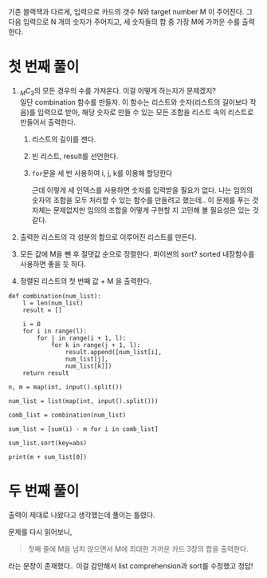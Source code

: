 기존 블랙잭과 다르게, 입력으로 카드의 갯수 N와 target number M 이 주어진다. 그 다음 입력으로 N 개의 숫자가 주어지고, 세 숫자들의 합 중 가장 M에 가까운 수를 출력한다.

# 첫 번째 풀이
1. $_MC_3$의 모든 경우의 수를 가져온다. 이걸 어떻게 하는지가 문제겠지?  
일단 combination 함수를 만들자. 이 함수는 리스트와 숫자(리스트의 길이보다 작음)를 입력으로 받아, 해당 숫자로 만들 수 있는 모든 조합을 리스트 속의 리스트로 만들어서 출력한다.  

    1. 리스트의 길이를 잰다.
    2. 빈 리스트, result를 선언한다.
    3. `for`문을 세 번 사용하여 i, j, k를 이용해 할당한다 

        근데 이렇게 세 인덱스를 사용하면 숫자를 입력받을 필요가 없다. 나는 임의의 숫자의 조합을 모두 처리할 수 있는 함수를 만들려고 했는데.. 이 문제를 푸는 것 자체는 문제없지만 임의의 조합을 어떻게 구현할 지 고민해 볼 필요성은 있는 것 같다.
2. 출력한 리스트의 각 성분의 합으로 이루어진 리스트를 만든다.
3. 모든 값에 M을 뺀 후 절댓값 순으로 정렬한다. 파이썬의 sort? sorted 내장함수를 사용하면 좋을 듯 하다.
4. 정렬된 리스트의 첫 번째 값 + M 을 출력한다.
```
def combination(num_list):
    l = len(num_list)
    result = []

    i = 0
    for i in range(l):
        for j in range(i + 1, l):
            for k in range(j + 1, l):
                result.append([num_list[i],
                num_list[j],
                num_list[k]])
    return result

n, m = map(int, input().split())

num_list = list(map(int, input().split()))

comb_list = combination(num_list)

sum_list = [sum(i) - m for i in comb_list]

sum_list.sort(key=abs)

print(m + sum_list[0])
```
# 두 번째 풀이

출력이 제대로 나왔다고 생각했는데 풀이는 틀렸다.

문제를 다시 읽어보니, 
>첫째 줄에 M을 넘지 않으면서 M에 최대한 가까운 카드 3장의 합을 출력한다.

라는 문장이 존재했다.. 이걸 감안해서 list comprehension과 sort를 수정했고 정답!